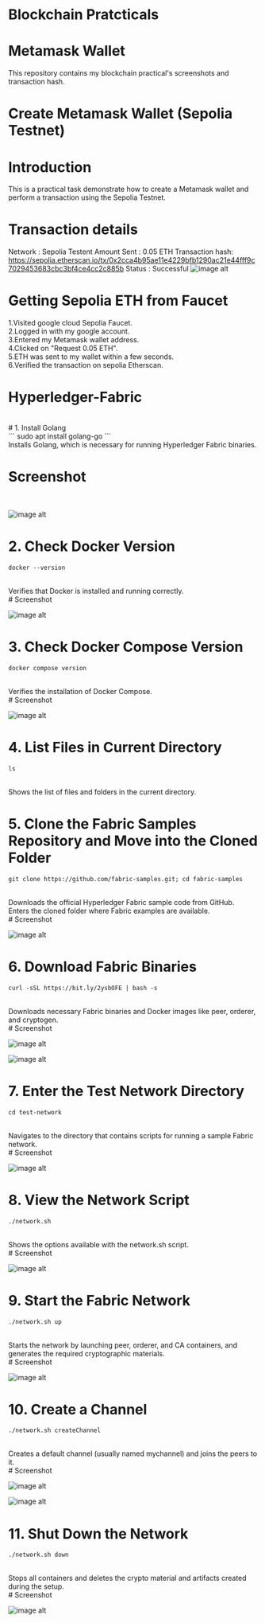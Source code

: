 # Blockchain Pratcticals
# Metamask Wallet 
This repository contains my blockchain practical's screenshots and transaction hash.

# Create Metamask Wallet (Sepolia Testnet)
 # Introduction
This is a practical task demonstrate how to create a Metamask wallet and perform a transaction using the Sepolia Testnet.

# Transaction details
Network : Sepolia Testent Amount Sent : 0.05 ETH Transaction hash:<br>
https://sepolia.etherscan.io/tx/0x2cca4b95ae11e4229bfb1290ac21e44fff9c7029453683cbc3bf4ce4cc2c885b Status : Successful
![image alt](https://github.com/user-attachments/assets/b23f877f-8710-4d7a-873a-28e1342e8ce4)


# Getting Sepolia ETH from Faucet
1.Visited google cloud Sepolia Faucet. <br>
2.Logged in with my google account. <br>
3.Entered my Metamask wallet address.<br>
4.Clicked on "Request 0.05 ETH".<br>
5.ETH was sent to my wallet within a few seconds.<br>
6.Verified the transaction on sepolia Etherscan.<br>



# Hyperledger-Fabric
<br>
# 1. Install Golang <br>
```
sudo apt install golang-go
```
<br>
Installs Golang, which is necessary for running Hyperledger Fabric binaries.
<br>

# Screenshot
<br>

![image alt](https://github.com/Suraj64139/Introduction-to-Blockchain/blob/3fe434e77a455a2f1d89afd574cc2efb9937357d/Screenshot%202025-04-14%20165201.png)



# 2. Check Docker Version
```
docker --version
```
<br>
Verifies that Docker is installed and running correctly.
<br>
# Screenshot
<br>

![image alt](https://github.com/Suraj64139/Introduction-to-Blockchain/blob/fad6e939efb493a5dfa73b8162baf19620e55dbe/Screenshot%202025-04-14%20165256.png)


# 3. Check Docker Compose Version
```
docker compose version
```
<br>
Verifies the installation of Docker Compose.
<br>
# Screenshot

![image alt](https://github.com/Suraj64139/Introduction-to-Blockchain/blob/f0e7030e2934003edd227856f12738ef5f78c4f6/Screenshot%202025-04-14%20165406.png)


# 4. List Files in Current Directory
```
ls
```
<br>
Shows the list of files and folders in the current directory.

# 5. Clone the Fabric Samples Repository and Move into the Cloned Folder
```
git clone https://github.com/fabric-samples.git; cd fabric-samples
```
<br>
Downloads the official Hyperledger Fabric sample code from GitHub.
<br>
Enters the cloned folder where Fabric examples are available.
<br>
# Screenshot

![image alt](https://github.com/Suraj64139/Introduction-to-Blockchain/blob/a412e11ccf757b0f3b822865b25107a96a146c2c/Screenshot%202025-04-14%20165816.png)



# 6. Download Fabric Binaries
```
curl -sSL https://bit.ly/2ysbOFE | bash -s
```
<br>
Downloads necessary Fabric binaries and Docker images like peer, orderer, and cryptogen.
<br>
# Screenshot


![image alt](https://github.com/Suraj64139/Introduction-to-Blockchain/blob/ca0f84356a691dc6682a0bc77347ffdfe86e14eb/Screenshot%202025-04-14%20165931.png)
<br>

![image alt](https://github.com/Suraj64139/Introduction-to-Blockchain/blob/2337089bd13809a3d510b910077ad7ecb3ce270c/Screenshot%202025-04-14%20165957.png)


# 7. Enter the Test Network Directory
```
cd test-network
```
<br>
Navigates to the directory that contains scripts for running a sample Fabric network.
<br>
# Screenshot


![image alt](https://github.com/Suraj64139/Introduction-to-Blockchain/blob/3c5672e4da437766ad0b846cb3cfa0b02061a965/Screenshot%202025-04-14%20170312.png)


# 8. View the Network Script
```
./network.sh
```
<br>
Shows the options available with the network.sh script.
<br>
# Screenshot

![image alt](https://github.com/Suraj64139/Introduction-to-Blockchain/blob/5a4cb5c56549fe0e8ded50e1e58ee57e020eaa2c/Screenshot%202025-04-14%20170340.png)
<br>


# 9. Start the Fabric Network
```
./network.sh up
```
<br>
Starts the network by launching peer, orderer, and CA containers, and generates the required cryptographic materials.
<br>
# Screenshot
<br>

![image alt](https://github.com/Suraj64139/Introduction-to-Blockchain/blob/d5e2ad3d9d254e803597461ce181c49d3b97c6c7/Screenshot%202025-04-14%20170408.png)


# 10. Create a Channel
```
./network.sh createChannel
```
<br>
Creates a default channel (usually named mychannel) and joins the peers to it.
<br>
# Screenshot
<br>

![image alt](https://github.com/Suraj64139/Introduction-to-Blockchain/blob/b7d42d82b8e413f468afb6713ac7bfb01565fbd1/Screenshot%202025-04-14%20170433.png)
<br>


![image alt](https://github.com/Suraj64139/Introduction-to-Blockchain/blob/ab7222491cdb67b6f7bcbe52e2876b05f6c4ccfe/Screenshot%202025-04-14%20170452.png)

# 11. Shut Down the Network
```
./network.sh down
```
<br>
Stops all containers and deletes the crypto material and artifacts created during the setup.
<br>
# Screenshot
<br>

![image alt](https://github.com/Suraj64139/Introduction-to-Blockchain/blob/b87b476ff879ebfc7bc9e0dfad4ee65dd882c102/Screenshot%202025-04-14%20170506.png)





